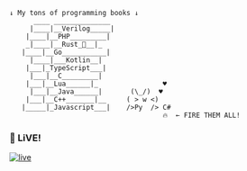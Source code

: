 ```
↓ My tons of programming books ↓
      ____ ______________
     |____|__Verilog_____| 
    |____|__PHP_________|
    _|____|__Rust_🦀__|_
   |____|__Go___________|
     |____|___Kotlin__|
    |___|_TypeScript___|
     |___|__C_________|
    |___|__Lua______|_                ♥ 
     |___|__Java______|       (\_/)  ♥
    |___|__C++_______|__     ( > w <) 
   |_____|_Javascript___|    />Py  /> C#
                                      🔥  ← FIRE THEM ALL!
```

### 🔴 LiVE! 
[![live](https://live.awa.moe/capture_t_1)](https://live.awa.moe/stream)
